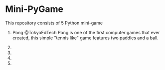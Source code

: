 # Mini-PyGame

This repository consists of 5 Python mini-game

1. Pong @TokyoEdTech
  Pong is one of the first computer games that ever created, this simple "tennis like" game features two paddles and a ball.
  
2. 

3.

4.

5.
